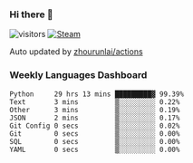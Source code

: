 ### Hi there 👋

![visitors](https://visitor-badge.glitch.me/badge?page_id=zhourunlai)
[![Steam](https://img.shields.io/badge/dynamic/json?label=Steam&query=%24.data.totalSubs&url=https%3A%2F%2Fapi.spencerwoo.com%2Fsubstats%2F%3Fsource%3DsteamGames%26queryKey%3D76561198285156854&suffix=%20Games&logo=steam&labelColor=134375&color=0b1a37&longCache=true)](http://steamcommunity.com/profiles/76561198285156854)

Auto updated by <a href="https://github.com/zhourunlai/zhourunlai/actions" target="_blank">zhourunlai/actions</a>

### Weekly Languages Dashboard

<!--PART:wakatime-->
```text
Python     29 hrs 13 mins █████████▓ 99.39%
Text       3 mins         ▒░░░░░░░░░ 0.22%
Other      3 mins         ▒░░░░░░░░░ 0.19%
JSON       2 mins         ▒░░░░░░░░░ 0.17%
Git Config 0 secs         ▒░░░░░░░░░ 0.02%
Git        0 secs         ▒░░░░░░░░░ 0.00%
SQL        0 secs         ▒░░░░░░░░░ 0.00%
YAML       0 secs         ▒░░░░░░░░░ 0.00%
```
<!--PART:wakatime-->
